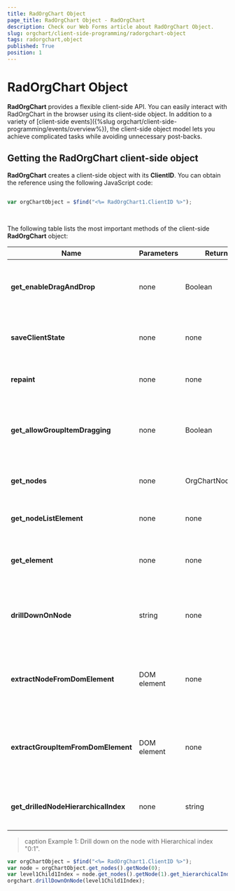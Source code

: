 ```yaml
---
title: RadOrgChart Object
page_title: RadOrgChart Object - RadOrgChart
description: Check our Web Forms article about RadOrgChart Object.
slug: orgchart/client-side-programming/radorgchart-object
tags: radorgchart,object
published: True
position: 1
---
```


# RadOrgChart Object



**RadOrgChart** provides a flexible client-side API. You can easily interact with RadOrgChart in the browser using its client-side object. In addition to a variety of [client-side events]({%slug orgchart/client-side-programming/events/overview%}), the client-side object model lets you achieve complicated tasks while avoiding unnecessary post-backs.

## Getting the RadOrgChart client-side object

**RadOrgChart** creates a client-side object with its **ClientID**. You can obtain the reference using the following JavaScript code:

````JavaScript
	
var orgChartObject = $find("<%= RadOrgChart1.ClientID %>");
	
````



## 

The following table lists the most important methods of the client-side **RadOrgChart** object:




| Name | Parameters | Return Type | Description |
| ------ | ------ | ------ | ------ |
| **get_enableDragAndDrop** |none|Boolean|Returns whether user is allowed to drag and drop nodes.|
| **saveClientState** |none|none|Saves the client state to the client state hidden field|
| **repaint** |none|none|Refreshes the RadOrgChart UI|
| **get_allowGroupItemDragging** |none|Boolean|Returns whether user is allowed to drag and drop group items.|
| **get_nodes** |none|OrgChartNodeCollection|Gets a collection with all nodes|
| **get_nodeListElement** |none|none|Gets the UL element of the RadOrgChart|
| **get_element** |none|none|Gets the root DOM element of the RadOrgChart|
| **drillDownOnNode** |string|none|Drills down on the node with the specified Hierarchical index. See **Example 1**.|
| **extractNodeFromDomElement** |DOM element|none|Gets a reference to the node by passing its DOM element to the method.|
| **extractGroupItemFromDomElement** |DOM element|none|Gets a reference to the group item by passing its DOM element to the method.|
| **get_drilledNodeHierarchicalIndex** |none|string|Gets the Hierarchical index of the node that is drilled.|



>caption Example 1: Drill down on the node with Hierarchical index "0:1".
````JavaScript
var orgChartObject = $find("<%= RadOrgChart1.ClientID %>");
var node = orgChartObject.get_nodes().getNode(0);
var level1Child1Index = node.get_nodes().getNode(1).get_hierarchicalIndex();
orgchart.drillDownOnNode(level1Child1Index);
````

